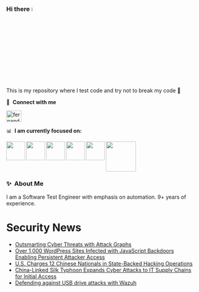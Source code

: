 ### Hi there <a href="https://www.gautamkrishnar.com/"><img src="https://media.giphy.com/media/hvRJCLFzcasrR4ia7z/giphy.gif" width="5%"></a>
This is my repository where I test code and try not to break my code :rofl:

🔗 &nbsp;**Connect with me**
<p align="left">
<a href="https://linkedin.com/in/fernandorlcruz" target="blank"><img align="center" src="https://raw.githubusercontent.com/rahuldkjain/github-profile-readme-generator/master/src/images/icons/Social/linked-in-alt.svg" alt="fernando cruz" height="30" width="40" /></a>
  
📊 &nbsp;**I am currently focused on:**

<img align="left" width='50' height='50' src="https://cdn.jsdelivr.net/gh/devicons/devicon/icons/python/python-original-wordmark.svg" />
<img align="left" width='50' height='50' src="https://cdn.jsdelivr.net/gh/devicons/devicon/icons/csharp/csharp-original.svg" />
<img align="left" width='50' height='50' src="https://cdn.jsdelivr.net/gh/devicons/devicon/icons/jenkins/jenkins-original.svg" />
<img align="left" width='50' height='50' src="https://specflow.org/wp-content/uploads/2021/05/SpecFlow-Icon.png" />
<img align="left" width='50' height='50' src="https://www.svgrepo.com/show/306098/githubactions.svg" />
<img width='80' height='80' src="https://cdn2.vectorstock.com/i/1000x1000/64/81/security-testing-concept-icon-safety-audit-key-vector-29166481.jpg" />
          
          
  
### ✨&nbsp; About Me

I am a Software Test Engineer with emphasis on automation. 9+ years of experience.

# Security News
<!-- BLOG-POST-LIST:START -->
- [Outsmarting Cyber Threats with Attack Graphs](https://thehackernews.com/2025/03/outsmarting-cyber-threats-with-attack.html)
- [Over 1,000 WordPress Sites Infected with JavaScript Backdoors Enabling Persistent Attacker Access](https://thehackernews.com/2025/03/over-1000-wordpress-sites-infected-with.html)
- [U.S. Charges 12 Chinese Nationals in State-Backed Hacking Operations](https://thehackernews.com/2025/03/us-charges-12-chinese-nationals-in.html)
- [China-Linked Silk Typhoon Expands Cyber Attacks to IT Supply Chains for Initial Access](https://thehackernews.com/2025/03/china-linked-silk-typhoon-expands-cyber.html)
- [Defending against USB drive attacks with Wazuh](https://thehackernews.com/2025/03/defending-against-usb-drive-attacks.html)
<!-- BLOG-POST-LIST:END -->
